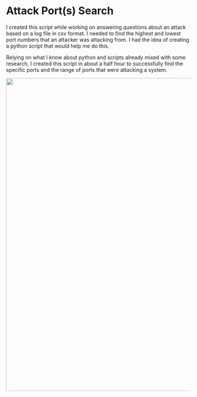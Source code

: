 # Attack Port(s) Search

I created this script while working on answering questions about an attack based on a log file in csv format. I needed to find the highest and lowest port numbers that an attacker was attacking from. I had the idea of creating a python script that would help me do this.

Relying on what I know about python and scripts already mixed with some research, I created this script in about a half hour to successfully find the specific ports and the range of ports that were attacking a system.

<div align="left">

<img src="https://github.com/jj230/jj230/assets/93885534/0461aaee-c6ad-4a01-ba2d-821ccd1a820e" width = "850">

</div>
